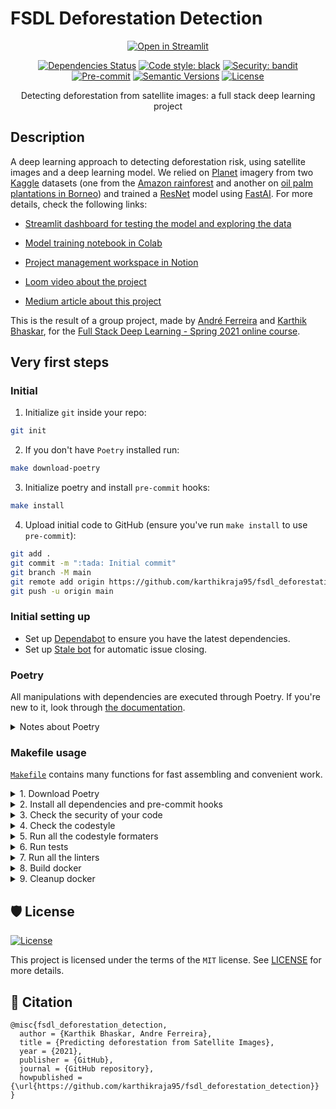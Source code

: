# FSDL Deforestation Detection

<div align="center">

[![Open in Streamlit](https://static.streamlit.io/badges/streamlit_badge_black_white.svg)](https://share.streamlit.io/andrecnf/fsdl_deforestation_detection/fsdl_deforestation_detection/dashboard/streamlit_app.py)

[![Dependencies Status](https://img.shields.io/badge/dependencies-up%20to%20date-brightgreen.svg)](https://github.com/karthikraja95/fsdl_deforestation_detection/pulls?utf8=%E2%9C%93&q=is%3Apr%20author%3Aapp%2Fdependabot)
[![Code style: black](https://img.shields.io/badge/code%20style-black-000000.svg)](https://github.com/psf/black)
[![Security: bandit](https://img.shields.io/badge/security-bandit-green.svg)](https://github.com/PyCQA/bandit)
[![Pre-commit](https://img.shields.io/badge/pre--commit-enabled-brightgreen?logo=pre-commit&logoColor=white)](https://github.com/karthikraja95/fsdl_deforestation_detection/blob/master/.pre-commit-config.yaml)
[![Semantic Versions](https://img.shields.io/badge/%F0%9F%9A%80-semantic%20versions-informational.svg)](https://github.com/karthikraja95/fsdl_deforestation_detection/releases)
[![License](https://img.shields.io/github/license/karthikraja95/fsdl_deforestation_detection)](https://github.com/karthikraja95/fsdl_deforestation_detection/blob/master/LICENSE)

Detecting deforestation from satellite images: a full stack deep learning project

</div>

## Description

A deep learning approach to detecting deforestation risk, using satellite images and a deep learning model. We relied on [Planet](https://www.planet.com/) imagery from two [Kaggle](https://www.kaggle.com/) datasets (one from the [Amazon rainforest](https://www.kaggle.com/c/planet-understanding-the-amazon-from-space) and another on [oil palm plantations in Borneo](https://www.kaggle.com/c/widsdatathon2019)) and trained a [ResNet](https://paperswithcode.com/method/resnet) model using [FastAI](https://docs.fast.ai/). For more details, check the following links:

* [Streamlit dashboard for testing the model and exploring the data](https://share.streamlit.io/andrecnf/fsdl_deforestation_detection/fsdl_deforestation_detection/dashboard/streamlit_app.py)

* [Model training notebook in Colab](https://colab.research.google.com/github/karthikraja95/fsdl_deforestation_detection/blob/master/fsdl_deforestation_detection/experimental/FSDL_Final_Model.ipynb)

* [Project management workspace in Notion](https://www.notion.so/Homepage-2ff744c443814f459d80a6e5819226a5)

* [Loom video about the project](https://www.loom.com/share/365d412db3a0474ba46d4fdd7f4c5494)

* [Medium article about this project](https://towardsdatascience.com/detecting-deforestation-from-satellite-images-7aa6dfbd9f61)

This is the result of a group project, made by [André Ferreira](https://andrecnf.com/) and [Karthik Bhaskar](https://www.kbhaskar.com/), for the [Full Stack Deep Learning - Spring 2021 online course](http://fullstackdeeplearning.com/spring2021/).

## Very first steps

### Initial

1. Initialize `git` inside your repo:

```bash
git init
```

2. If you don't have `Poetry` installed run:

```bash
make download-poetry
```

3. Initialize poetry and install `pre-commit` hooks:

```bash
make install
```

4. Upload initial code to GitHub (ensure you've run `make install` to use `pre-commit`):

```bash
git add .
git commit -m ":tada: Initial commit"
git branch -M main
git remote add origin https://github.com/karthikraja95/fsdl_deforestation_detection.git
git push -u origin main
```

### Initial setting up

- Set up [Dependabot](https://docs.github.com/en/github/administering-a-repository/enabling-and-disabling-version-updates#enabling-github-dependabot-version-updates) to ensure you have the latest dependencies.
- Set up [Stale bot](https://github.com/apps/stale) for automatic issue closing.

### Poetry

All manipulations with dependencies are executed through Poetry. If you're new to it, look through [the documentation](https://python-poetry.org/docs/).

<details>
<summary>Notes about Poetry</summary>
<p>

Poetry's [commands](https://python-poetry.org/docs/cli/#commands) are very intuitive and easy to learn, like:

- `poetry add numpy`
- `poetry run pytest`
- `poetry build`
- etc

</p>
</details>

### Makefile usage

[`Makefile`](https://github.com/karthikraja95/fsdl_deforestation_detection/blob/master/Makefile) contains many functions for fast assembling and convenient work.

<details>
<summary>1. Download Poetry</summary>
<p>

```bash
make download-poetry
```

</p>
</details>

<details>
<summary>2. Install all dependencies and pre-commit hooks</summary>
<p>

```bash
make install
```

If you do not want to install pre-commit hooks, run the command with the NO_PRE_COMMIT flag:

```bash
make install NO_PRE_COMMIT=1
```

</p>
</details>

<details>
<summary>3. Check the security of your code</summary>
<p>

```bash
make check-safety
```

This command launches a `Poetry` and `Pip` integrity check as well as identifies security issues with `Safety` and `Bandit`. By default, the build will not crash if any of the items fail. But you can set `STRICT=1` for the entire build, or you can configure strictness for each item separately.

```bash
make check-safety STRICT=1
```

or only for `safety`:

```bash
make check-safety SAFETY_STRICT=1
```

multiple

```bash
make check-safety PIP_STRICT=1 SAFETY_STRICT=1
```

> List of flags for `check-safety` (can be set to `1` or `0`): `STRICT`, `POETRY_STRICT`, `PIP_STRICT`, `SAFETY_STRICT`, `BANDIT_STRICT`.

</p>
</details>

<details>
<summary>4. Check the codestyle</summary>
<p>

The command is similar to `check-safety` but to check the code style, obviously. It uses `Black`, `Darglint`, `Isort`, and `Mypy` inside.

```bash
make check-style
```

It may also contain the `STRICT` flag.

```bash
make check-style STRICT=1
```

> List of flags for `check-style` (can be set to `1` or `0`): `STRICT`, `BLACK_STRICT`, `DARGLINT_STRICT`, `ISORT_STRICT`, `MYPY_STRICT`.

</p>
</details>

<details>
<summary>5. Run all the codestyle formaters</summary>
<p>

Codestyle uses `pre-commit` hooks, so ensure you've run `make install` before.

```bash
make codestyle
```

</p>
</details>

<details>
<summary>6. Run tests</summary>
<p>

```bash
make test
```

</p>
</details>

<details>
<summary>7. Run all the linters</summary>
<p>

```bash
make lint
```

the same as:

```bash
make test && make check-safety && make check-style
```

> List of flags for `lint` (can be set to `1` or `0`): `STRICT`, `POETRY_STRICT`, `PIP_STRICT`, `SAFETY_STRICT`, `BANDIT_STRICT`, `BLACK_STRICT`, `DARGLINT_STRICT`, `ISORT_STRICT`, `MYPY_STRICT`.

</p>
</details>

<details>
<summary>8. Build docker</summary>
<p>

```bash
make docker
```

which is equivalent to:

```bash
make docker VERSION=latest
```

More information [here](https://github.com/karthikraja95/fsdl_deforestation_detection/tree/master/docker).

</p>
</details>

<details>
<summary>9. Cleanup docker</summary>
<p>

```bash
make clean_docker
```

or to remove all build

```bash
make clean
```

More information [here](https://github.com/karthikraja95/fsdl_deforestation_detection/tree/master/docker).

</p>
</details>

## 🛡 License

[![License](https://img.shields.io/github/license/karthikraja95/fsdl_deforestation_detection)](https://github.com/karthikraja95/fsdl_deforestation_detection/blob/master/LICENSE)

This project is licensed under the terms of the `MIT` license. See [LICENSE](https://github.com/karthikraja95/fsdl_deforestation_detection/blob/master/LICENSE) for more details.

## 📃 Citation

```
@misc{fsdl_deforestation_detection,
  author = {Karthik Bhaskar, Andre Ferreira},
  title = {Predicting deforestation from Satellite Images},
  year = {2021},
  publisher = {GitHub},
  journal = {GitHub repository},
  howpublished = {\url{https://github.com/karthikraja95/fsdl_deforestation_detection}}
}
```


